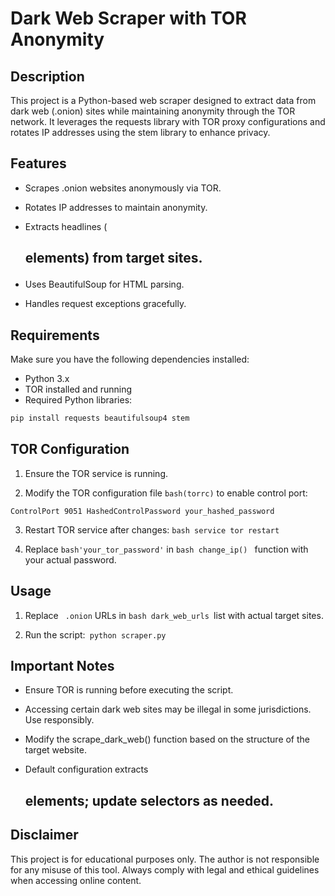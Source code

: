 
# Dark Web Scraper with TOR Anonymity

## Description

This project is a Python-based web scraper designed to extract data from dark web (.onion) sites while maintaining anonymity through the TOR network. It leverages the requests library with TOR proxy configurations and rotates IP addresses using the stem library to enhance privacy.


## Features

* Scrapes .onion websites anonymously via TOR.

* Rotates IP addresses to maintain anonymity.

* Extracts headlines (<h2> elements) from target sites.

* Uses BeautifulSoup for HTML parsing.

* Handles request exceptions gracefully.



## Requirements

Make sure you have the following dependencies installed:

* Python 3.x
* TOR installed and running
* Required Python libraries: 


```bash
pip install requests beautifulsoup4 stem
```


## TOR Configuration

1. Ensure the TOR service is running.

2. Modify the TOR configuration file ```bash(torrc)``` to enable control port:

``` ControlPort 9051 HashedControlPassword your_hashed_password ```

3. Restart TOR service after changes: ```bash service tor restart```

4. Replace ```bash'your_tor_password'``` in ```bash change_ip() ``` function with your actual password.


## Usage 

1. Replace ``` .onion``` URLs in ```bash dark_web_urls ```list with actual target sites.

2. Run the script:``` python scraper.py```


## Important Notes

* Ensure TOR is running before executing the script.

* Accessing certain dark web sites may be illegal in some jurisdictions. Use responsibly.

* Modify the scrape_dark_web() function based on the structure of the target website.

* Default configuration extracts <h2> elements; update selectors as needed.


## Disclaimer
This project is for educational purposes only. The author is not responsible for any misuse of this tool. Always comply with legal and ethical guidelines when accessing online content.

